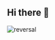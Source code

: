 ## Hi there 👋
![reversal](https://capsule-render.vercel.app/api?type=rect&text=HELLO&fontAlign=30&fontSize=30&descAlign=60&descAlignY=50&theme=radical)
<!--
**kimminchol1/kimminchol1** is a ✨ _special_ ✨ repository because its `README.md` (this file) appears on your GitHub profile.

Here are some ideas to get you started:

- 🔭 I’m currently working on ...
- 🌱 I’m currently learning ...
- 👯 I’m looking to collaborate on ...
- 🤔 I’m looking for help with ...
- 💬 Ask me about ...
- 📫 How to reach me: ...
- 😄 Pronouns: ...
- ⚡ Fun fact: ...
-->
